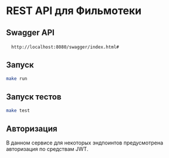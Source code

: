 # REST API для Фильмотеки

## Swagger API

&emsp;`http://localhost:8080/swagger/index.html#` 

##  Запуск
```bash
make run
```
##  Запуск тестов
```bash
make test
```

## Авторизация
В данном сервисе для некоторых эндпоинтов предусмотрена авторизация по средствам JWT.
